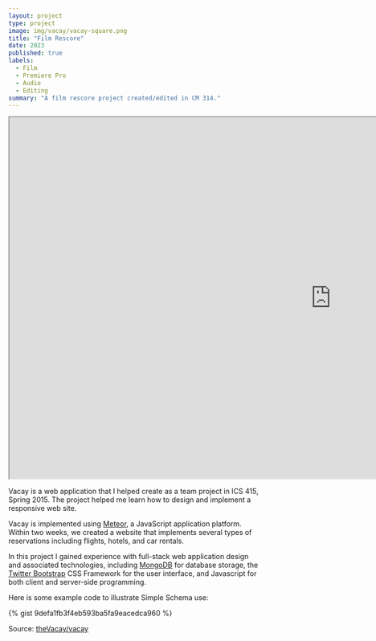 ```yaml
---
layout: project
type: project
image: img/vacay/vacay-square.png
title: "Film Rescore"
date: 2023
published: true
labels:
  - Film
  - Premiere Pro
  - Audio
  - Editing
summary: "A film rescore project created/edited in CM 314."
---
```


<iframe src="https://drive.google.com/file/d/1W7o5U_i4wopnK1-lKSt0ikBOdjjI_H_K/preview" width="1280" height="720" allow="autoplay"></iframe>

Vacay is a web application that I helped create as a team project in ICS 415, Spring 2015. The project helped me learn how to design and implement a responsive web site.

Vacay is implemented using [Meteor](http://meteor.com), a JavaScript application platform. Within two weeks, we created a website that implements several types of reservations including flights, hotels, and car rentals.

In this project I gained experience with full-stack web application design and associated technologies, including [MongoDB](http://mongodb.com) for database storage, the [Twitter Bootstrap](http://getbootstrap.com/) CSS Framework for the user interface, and Javascript for both client and server-side programming. 

Here is some example code to illustrate Simple Schema use:

{% gist 9defa1fb3f4eb593ba5fa9eacedca960 %}
 
Source: <a href="https://github.com/theVacay/vacay">theVacay/vacay</a>
